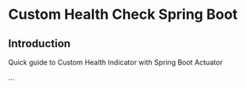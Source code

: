 # Custom Health Check Spring Boot

## Introduction

Quick guide to Custom Health Indicator with Spring Boot Actuator

...
